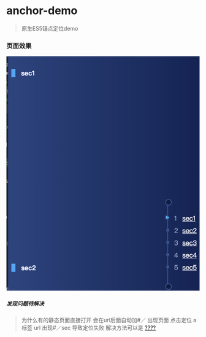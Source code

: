 # anchor-demo
> 原生ES5锚点定位demo


### 页面效果
![image](https://github.com/emma1120/anchor-demo/blob/master/demo.jpeg)

##### 发现问题待解决
> 为什么有的静态页面直接打开 会在url后面自动加#／
> 出现页面 点击定位 a 标签  url 出现#／sec  导致定位失败 解决方法可以是 <a  href="##sec">   ????
